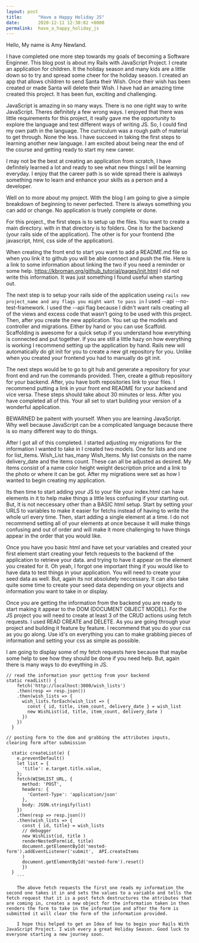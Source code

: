 ```yaml
---
layout: post
title:      "Have a Happy Holiday JS"
date:       2020-12-11 12:30:02 +0000
permalink:  have_a_happy_holiday_js
---
```



Hello, My name is Amy Newland. 

I have completed one more step towards my goals of becoming a Software Enginner. This blog post is about my Rails with JavaScript Project. I create an application for children. It the holiday season and many kids are a little down so to try and spread some cheer for the holiday season. I created an app that allows children to send Santa their Wish. Once their wish has been created or made Santa will delete their Wish. I have had an amazing time created this project. It has been fun, exciting and challenging. 

JavaScript is amazing in so many ways. There is no one right way to write JavaScript. Theres definitely a few wrong ways. I enjoyed that there was little requirements for this project, it really gave me the opportunity to explore the language and test different ways of writing JS. So, I could find my own path in the language. The curriculum was a rough path of material to get through. None the less. I have succeed in taking the first steps to learning another new language. I am excited about being near the end of the course and getting ready to start my  new career. 

I may not be the best at creating an application from scratch, I have definitely learned a lot and ready to see what new things I will be learning everyday. I enjoy that the career path is so wide spread there is aalways something new to learn and enhance your skills as a person and a developer. 

Well on to more about my project. With the blog I am going to give a simple breakdown of beginning to never perfected. There is always something you can add or change. No application is truely complete or done. 


For this project., the first steps is to setup up the files. You want to create a main directory. with in that directory is to folders. One is for the backend (your rails side of the application). The other is for your frontend (the javascript, html, css side of the application). 

When creating the front end to start you want to add a README.md file so when you link it to github you will be able connect and push the file. Here is a link to some information about linking the two if you need a reminder or some help. https://kbroman.org/github_tutorial/pages/init.html I did not write this information. It was just something I found useful when starting out. 

The next step is to setup your rails side of the application useing `rails new project_name and any flags you might want to pass in` I used --api --no-test-framework. I used the --api flag because I didn't want rails creating all of the views and excess code that wasn't going to be used with this project. Then, after you create the new application. You set up the models and controller and migrations. Either by hand or you can use Scaffold. Scaffolding is awesome for a quick setup if you understand how everything is connected and put together. If you are still a little hazy on how everything is working I recommend setting up the application by hand. Rails new will automatically do git init for you to create a new git repository for you. Unlike when you created your frontend you had to manually do git init. 

The next steps would be to go to git hub and generate a repository for your front end and run the commands provided. Then, create a github reposiitory for your backend. After, you have both repositories link to your files. I recommend putting a link in your front end README for your backend and vice versa. These steps should take about 30 minutes or less. After you have completed all of this. Your all set to start building your version of a wonderful application. 

BEWARNED be paitent with yourself. When you are learning JavaScript. Why well because JavaScript can be a complicated language because there is so many different way to do things. 

After I got all of this completed. I started adjusting my migrations for the information I wanted to take in I created two models. One for lists and one for list_items. Wish_List has_many Wish_Items. My list consists on the name delivery_date and the items count. These can all be adjusted as desired. My items consist of a name color height weight description price and a link to the photo or where it can be got. After my migrations were set as how I wanted to begin creating my application.

Its then time to start adding your JS to your file your index.html can have elements in it to help make things a little less confusing if your starting out. But, It is not neccessary other than a BASIC html setup. Start by setting your URLS to variables to make it easier for fetchs instead of having to write the whole url every time. Then, start adding a single element at a time. I do not recommend setting all of your elements at once because it will make things confusing and out of order and will make it more challenging to have things appear in the order that you would like. 

Once you have you basic html and have set your variables and created your first element start creating your fetch requests to the backend of the application to retrieve your data. and trying to have it appear on the element you created for it. Oh yeah, I forgot one important thing if you would like to have data to test things in your application. You will need to create your seed data as well. But, again its not absolutely neccessary. It can also take quite some time to create your seed data depending on your objects and information you want to take in or display. 

Once you are getting the information from the backend you are ready to start making it appear to the DOM (DOCUMENT OBJECT MODEL). For the JS project you will need to create at least 3 of the CRUD actions using fetch requests. I used READ CREATE and DELETE. As you are going through your project and building it feature by feature. I recommend that you do your css as you go along. Use id's on everything you can to make grabbing pieces of information and setting your css as simple as possible. 

I am going to display some of my fetch requests here because that maybe some help to see how they should be done if you need help. But, again there is many ways to do eveything in JS. 

```
// read the information your getting from your backend
static readList() {
    fetch('http://localhost:3000/wish_lists')
    .then(resp => resp.json())
    .then(wish_lists => {
      wish_lists.forEach(wish_list => {
        const { id, title, item_count, delivery_date } = wish_list
        new WishList(id, title, item_count, delivery_date )
      })
    })
  }

// posting form to the dom and grabbing the attributes inputs, clearing form after submission

  static createList(e) {
    e.preventDefault()
    let list = {
      'title': e.target.title.value,
    };
    fetch(WISHLIST_URL, {
      method: 'POST',
      headers: {
        'Content-Type': 'application/json'
      },
      body: JSON.stringify(list)
    })
    .then(resp => resp.json())
    .then(wish_lists => {
      const { id, title} = wish_lists
      // debugger
      new WishList(id, title )
      renderNestedForm(id, title)
      document.getElementById('nested-form').addEventListener('submit',  API.createItems
      )
      document.getElementById('nested-form').reset()
      })
  }
	```
	
	The above fetch requests the first one reads my information the second one takes it in and sets the values to a variable and tells the fetch request that it is a post fetch destructures the attributes that are coming in, creates a new object for the information taken in then renders the form to take in the information and after the form is submitted it will clear the form of the information provided.
	
	I hope this helped to get an Idea of how to begin your Rails With JavaScript Project. I wish every a great Holiday Season. Good luck to everyone starting a new journey soon. 
